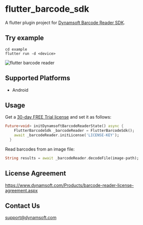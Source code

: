 # flutter_barcode_sdk

A flutter plugin project for [Dynamsoft Barcode Reader SDK](https://www.dynamsoft.com/barcode-reader/overview/).

## Try example

```
cd example
flutter run -d <device>
```

![flutter barcode reader](https://www.codepool.biz/wp-content/uploads/2019/08/flutter-barcode-plugin.png)

## Supported Platforms
- Android


## Usage

Get a [30-day FREE Trial license](https://www.dynamsoft.com/customer/license/trialLicense/?product=dbr) and set it as follows:

```dart
Future<void> initDynamsoftBarcodeReaderState() async {
    FlutterBarcodeSdk _barcodeReader = FlutterBarcodeSdk();
    await _barcodeReader.initLicense('LICENSE-KEY');
  }
```

Read barcodes from an image file:

```dart
String results = await _barcodeReader.decodeFile(image-path);
```

## License Agreement
https://www.dynamsoft.com/Products/barcode-reader-license-agreement.aspx

## Contact Us
support@dynamsoft.com

